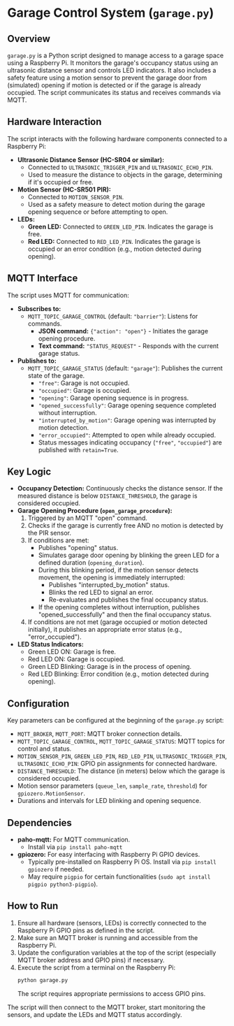 # Garage Control System (`garage.py`)

## Overview

`garage.py` is a Python script designed to manage access to a garage space using a Raspberry Pi. It monitors the garage's occupancy status using an ultrasonic distance sensor and controls LED indicators. It also includes a safety feature using a motion sensor to prevent the garage door from (simulated) opening if motion is detected or if the garage is already occupied. The script communicates its status and receives commands via MQTT.

## Hardware Interaction

The script interacts with the following hardware components connected to a Raspberry Pi:

- **Ultrasonic Distance Sensor (HC-SR04 or similar):**
  - Connected to `ULTRASONIC_TRIGGER_PIN` and `ULTRASONIC_ECHO_PIN`.
  - Used to measure the distance to objects in the garage, determining if it's occupied or free.
- **Motion Sensor (HC-SR501 PIR):**
  - Connected to `MOTION_SENSOR_PIN`.
  - Used as a safety measure to detect motion during the garage opening sequence or before attempting to open.
- **LEDs:**
  - **Green LED:** Connected to `GREEN_LED_PIN`. Indicates the garage is free.
  - **Red LED:** Connected to `RED_LED_PIN`. Indicates the garage is occupied or an error condition (e.g., motion detected during opening).

## MQTT Interface

The script uses MQTT for communication:

- **Subscribes to:**
  - `MQTT_TOPIC_GARAGE_CONTROL` (default: `"barrier"`): Listens for commands.
    - **JSON command:** `{"action": "open"}` - Initiates the garage opening procedure.
    - **Text command:** `"STATUS_REQUEST"` - Responds with the current garage status.
- **Publishes to:**
  - `MQTT_TOPIC_GARAGE_STATUS` (default: `"garage"`): Publishes the current state of the garage.
    - `"free"`: Garage is not occupied.
    - `"occupied"`: Garage is occupied.
    - `"opening"`: Garage opening sequence is in progress.
    - `"opened_successfully"`: Garage opening sequence completed without interruption.
    - `"interrupted_by_motion"`: Garage opening was interrupted by motion detection.
    - `"error_occupied"`: Attempted to open while already occupied.
    - Status messages indicating occupancy (`"free"`, `"occupied"`) are published with `retain=True`.

## Key Logic

- **Occupancy Detection:** Continuously checks the distance sensor. If the measured distance is below `DISTANCE_THRESHOLD`, the garage is considered occupied.
- **Garage Opening Procedure (`open_garage_procedure`):**
  1.  Triggered by an MQTT "open" command.
  2.  Checks if the garage is currently free AND no motion is detected by the PIR sensor.
  3.  If conditions are met:
      - Publishes "opening" status.
      - Simulates garage door opening by blinking the green LED for a defined duration (`opening_duration`).
      - During this blinking period, if the motion sensor detects movement, the opening is immediately interrupted:
        - Publishes "interrupted_by_motion" status.
        - Blinks the red LED to signal an error.
        - Re-evaluates and publishes the final occupancy status.
      - If the opening completes without interruption, publishes "opened_successfully" and then the final occupancy status.
  4.  If conditions are not met (garage occupied or motion detected initially), it publishes an appropriate error status (e.g., "error_occupied").
- **LED Status Indicators:**
  - Green LED ON: Garage is free.
  - Red LED ON: Garage is occupied.
  - Green LED Blinking: Garage is in the process of opening.
  - Red LED Blinking: Error condition (e.g., motion detected during opening).

## Configuration

Key parameters can be configured at the beginning of the `garage.py` script:

- `MQTT_BROKER`, `MQTT_PORT`: MQTT broker connection details.
- `MQTT_TOPIC_GARAGE_CONTROL`, `MQTT_TOPIC_GARAGE_STATUS`: MQTT topics for control and status.
- `MOTION_SENSOR_PIN`, `GREEN_LED_PIN`, `RED_LED_PIN`, `ULTRASONIC_TRIGGER_PIN`, `ULTRASONIC_ECHO_PIN`: GPIO pin assignments for connected hardware.
- `DISTANCE_THRESHOLD`: The distance (in meters) below which the garage is considered occupied.
- Motion sensor parameters (`queue_len`, `sample_rate`, `threshold`) for `gpiozero.MotionSensor`.
- Durations and intervals for LED blinking and opening sequence.

## Dependencies

- **paho-mqtt:** For MQTT communication.
  - Install via `pip install paho-mqtt`
- **gpiozero:** For easy interfacing with Raspberry Pi GPIO devices.
  - Typically pre-installed on Raspberry Pi OS. Install via `pip install gpiozero` if needed.
  - May require `pigpio` for certain functionalities (`sudo apt install pigpio python3-pigpio`).

## How to Run

1.  Ensure all hardware (sensors, LEDs) is correctly connected to the Raspberry Pi GPIO pins as defined in the script.
2.  Make sure an MQTT broker is running and accessible from the Raspberry Pi.
3.  Update the configuration variables at the top of the script (especially MQTT broker address and GPIO pins) if necessary.
4.  Execute the script from a terminal on the Raspberry Pi:
    ```sh
    python garage.py
    ```
    The script requires appropriate permissions to access GPIO pins.

The script will then connect to the MQTT broker, start monitoring the sensors, and update the LEDs and MQTT status accordingly.

